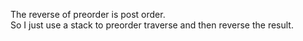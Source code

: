 The reverse of preorder is post order.\
So I just use a stack to preorder traverse and then reverse the result.
